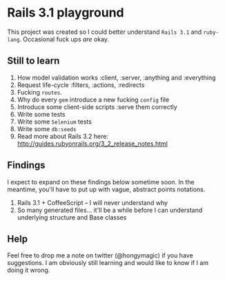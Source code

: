 # Rails 3.1 playground

This project was created so I could better understand `Rails 3.1` and `ruby-lang`. Occasional fuck ups _are_ okay.

## Still to learn

1. How model validation works :client, :server, :anything and :everything
2. Request life-cycle :filters, :actions, :redirects
3. Fucking `routes`.
4. Why do every `gem` introduce a new fucking `config` file
5. Introduce some client-side scripts :serve them correctly
6. Write some tests
7. Write some `Selenium` tests
8. Write some `db:seeds`
9. Read more about Rails 3.2 here: http://guides.rubyonrails.org/3_2_release_notes.html

## Findings

I expect to expand on these findings below sometime soon. In the meantime, you'll have to put up with vague, abstract points notations.

1. Rails 3.1 + CoffeeScript – I will never understand why
2. So many generated files... it'll be a while before I can understand underlying structure and Base classes

## Help

Feel free to drop me a note on twitter (@hongymagic) if you have suggestions. I am obviously still learning and would like to know if I am doing it wrong.
